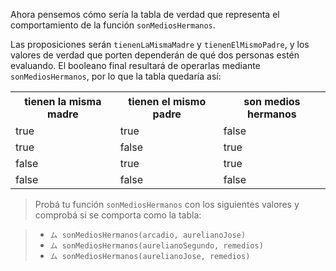 Ahora pensemos cómo sería la tabla de verdad que representa el comportamiento de la función `sonMediosHermanos`.
 
Las proposiciones serán `tienenLaMismaMadre` y `tienenElMismoPadre`, y los valores de verdad que porten dependerán de qué dos personas estén evaluando. El booleano final resultará de operarlas mediante `sonMediosHermanos`, por lo que la tabla quedaría así:

<table class="table table-striped table-bordered table-condensed text-center">
  <tr>
    <th class ="text-center" style="padding: 5px 10px">tienen la misma madre</th>
    <th class ="text-center" style="padding: 5px 10px">tienen el mismo padre</th>
    <th class ="text-center" style="padding: 5px 10px">son medios hermanos</th>
  </tr>
  <tr>
    <td>true</td>
    <td>true</td>
    <td>false</td>
  </tr>
  <tr>
    <td>true</td>
    <td>false</td>
    <td>true</td>
  </tr>
  <tr>
    <td>false</td>
    <td>true</td>
    <td>true</td>
  </tr>
  <tr>
    <td>false</td>
    <td>false</td>
    <td>false</td>
  </tr>
</table>

> Probá tu función `sonMediosHermanos` con los siguientes valores y comprobá si se comporta como la tabla:
 
>* `ム sonMediosHermanos(arcadio, aurelianoJose)`
>* `ム sonMediosHermanos(aurelianoSegundo, remedios)`
>* `ム sonMediosHermanos(aurelianoJose, remedios)`
